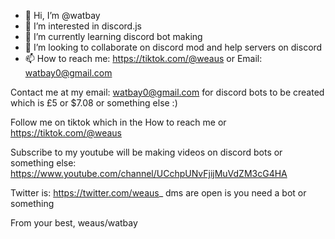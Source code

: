 - 👋 Hi, I’m @watbay
- 👀 I’m interested in discord.js 
- 🌱 I’m currently learning discord bot making
- 💞️ I’m looking to collaborate on discord mod and help servers on discord
- 📫 How to reach me: https://tiktok.com/@weaus or Email: watbay0@gmail.com

Contact me at my email: watbay0@gmail.com for discord bots to be created which is £5 or $7.08 or something else :)

Follow me on tiktok which in the How to reach me or https://tiktok.com/@weaus

Subscribe to my youtube will be making videos on discord bots or something else: https://www.youtube.com/channel/UCchpUNvFjijMuVdZM3cG4HA

Twitter is: https://twitter.com/weaus_ dms are open is you need a bot or something


From your best,
weaus/watbay
<!---
watbay/watbay is a ✨ special ✨ repository because its `README.md` (this file) appears on your GitHub profile.
You can click the Preview link to take a look at your changes.
--->
